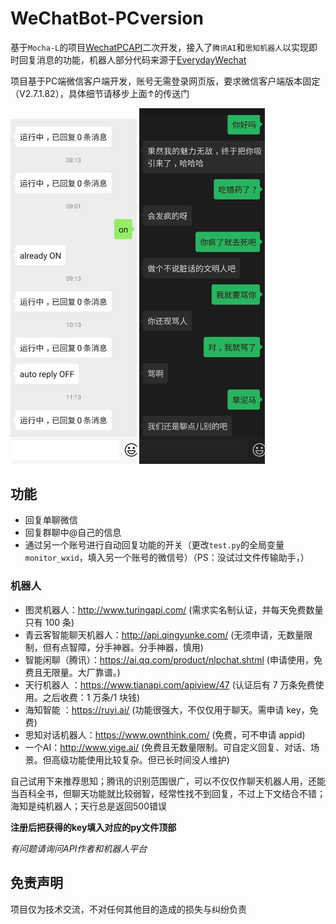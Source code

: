 # WeChatBot-PCversion

基于`Mocha-L`的项目[WechatPCAPI](https://github.com/Mocha-L/WechatPCAPI)二次开发，接入了`腾讯AI`和`思知机器人`以实现即时回复消息的功能，机器人部分代码来源于[EverydayWechat](https://github.com/sfyc23/EverydayWechat)

项目基于PC端微信客户端开发，账号无需登录网页版，要求微信客户端版本固定（V2.7.1.82），具体细节请移步上面↑的传送门

<img src="https://github.com/antares927/WeChatBot-PCversion/blob/master/img/Screenshot_20200331-112237_WeChat.jpg" width = 40% height = 40% />

<img src="https://github.com/antares927/WeChatBot-PCversion/blob/master/img/b474c483gy1gd9csgaltaj20tz1pxgvq.jpg" width = 40% height = 40% />

## 功能

- 回复单聊微信
- 回复群聊中@自己的信息
- 通过另一个账号进行自动回复功能的开关（更改`test.py`的全局变量`monitor_wxid`，填入另一个账号的微信号）（PS：没试过文件传输助手，）

### 机器人

- 图灵机器人：http://www.turingapi.com/ (需求实名制认证，并每天免费数量只有 100 条)
- 青云客智能聊天机器人：http://api.qingyunke.com/ (无须申请，无数量限制，但有点智障，分手神器。分手神器，慎用)
- 智能闲聊（腾讯）：https://ai.qq.com/product/nlpchat.shtml (申请使用，免费且无限量。大厂靠谱。)
- 天行机器人 ：https://www.tianapi.com/apiview/47 (认证后有 7 万条免费使用。之后收费：1 万条/1 块钱)
- 海知智能 ：https://ruyi.ai/ (功能很强大，不仅仅用于聊天。需申请 key，免费)
- 思知对话机器人：https://www.ownthink.com/ (免费，可不申请 appid)
- 一个AI：http://www.yige.ai/ (免费且无数量限制。可自定义回复、对话、场景。但高级功能使用比较复杂。但已长时间没人维护)

自己试用下来推荐思知；腾讯的识别范围很广，可以不仅仅作聊天机器人用，还能当百科全书，但聊天功能就比较弱智，经常性找不到回复，不过上下文结合不错；海知是纯机器人；天行总是返回500错误

**注册后把获得的key填入对应的py文件顶部**

*有问题请询问API作者和机器人平台*

## 免责声明

项目仅为技术交流，不对任何其他目的造成的损失与纠纷负责
